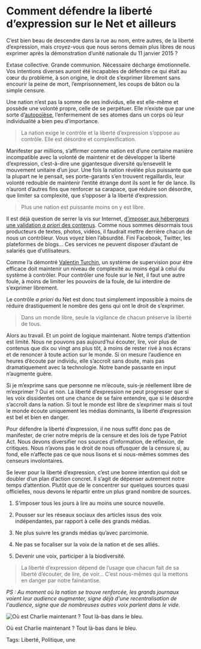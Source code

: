# Comment défendre la liberté d’expression sur le Net et ailleurs

C’est bien beau de descendre dans la rue au nom, entre autres, de la liberté d’expression, mais croyez-vous que nous serons demain plus libres de nous exprimer après la démonstration d’unité nationale du 11 janvier 2015 ?

Extase collective. Grande communion. Nécessaire décharge émotionnelle. Vos intentions diverses auront été incapables de défendre ce qui était au cœur du problème, à son origine, le droit de s’exprimer librement sans encourir la peine de mort, l’emprisonnement, les coups de bâton ou la simple censure.

Une nation n’est pas la somme de ses individus, elle est elle-même et possède une volonté propre, celle de se perpétuer. Elle n’existe que par une sorte d’[autopoïèse](http://fr.wikipedia.org/wiki/Autopo%C3%AF%C3%A8se), l’enfermement de ses atomes dans un corps où leur individualité a bien peu d’importance.

> La nation exige le contrôle et la liberté d’expression s’oppose au contrôle. Elle est désordre et complexification.

Manifester par millions, s’affirmer comme nation est d’une certaine manière incompatible avec la volonté de maintenir et de développer la liberté d’expression, c’est-à-dire une gigantesque diversité qu’ensevelit le mouvement unitaire d’un jour. Une fois la nation révélée plus puissante que la plupart ne le pensait, ses porte-garants s’en trouvent regaillardis, leur volonté redouble de maintenir l’entité étrange dont ils sont le fer de lance. Ils n’auront d’autres fins que renforcer sa carapace, que réduire son désordre, que limiter sa complexité, que s’opposer à la liberté d’expression.

> Plus une nation est puissante moins on y est libre.

Il est déjà question de serrer la vis sur Internet, [d’imposer aux hébergeurs une validation *a priori* des contenus](http://www.lasic.fr/?p=694). Comme nous sommes désormais tous producteurs de textes, photos, vidéos, il faudrait mettre derrière chacun de nous un contrôleur. Vous voyez bien l’absurdité. Fini Facebook, Twitter, les plateformes de blogs… Ces services ne peuvent disposer d’autant de salariés que d’utilisateurs.

Comme l’a démontré [Valentin Turchin](http://en.wikipedia.org/wiki/Valentin_Turchin), un système de supervision pour être efficace doit maintenir un niveau de complexité au moins égal à celui du système à contrôler. Pour contrôler une foule sur le Net, il faut une autre foule, à moins de limiter les pouvoirs de la foule, de lui interdire de s’exprimer librement.

Le contrôle *a priori* du Net est donc tout simplement impossible à moins de réduire drastiquement le nombre des gens qui ont le droit de s’exprimer.

> Dans un monde libre, seule la vigilance de chacun préserve la liberté de tous.

Alors au travail. Et un point de logique maintenant. Notre temps d’attention est limité. Nous ne pouvons pas aujourd’hui écouter, lire, voir plus de contenus que dix ou vingt ans plus tôt, à moins de rester rivé à nos écrans et de renoncer à toute action sur le monde. Si on mesure l’audience en heures d’écoute par individu, elle s’accroît sans doute, mais pas dramatiquement avec la technologie. Notre bande passante en input n’augmente guère.

Si je m’exprime sans que personne ne m’écoute, suis-je réellement libre de m’exprimer ? Oui et non. La liberté d’expression ne peut progresser que si les voix dissidentes ont une chance de se faire entendre, que si le désordre s’accroît dans la nation. Si tout le monde est libre de s’exprimer mais si tout le monde écoute uniquement les médias dominants, la liberté d’expression est bel et bien en danger.

Pour défendre la liberté d’expression, il ne nous suffit donc pas de manifester, de crier notre mépris de la censure et des lois de type Patriot Act. Nous devons diversifier nos sources d’information, de réflexion, de critiques. Nous n’avons pas le droit de nous offusquer de la censure si, au fond, elle n’affecte pas ce que nous lisons et si nous-mêmes sommes des censeurs involontaires.

Se lever pour la liberté d’expression, c’est une bonne intention qui doit se doubler d’un plan d’action concret. Il s’agit de dépenser autrement notre temps d’attention. Plutôt que de le concentrer sur quelques sources quasi officielles, nous devons le répartir entre un plus grand nombre de sources.

1. S’imposer tous les jours à lire au moins une source nouvelle.

2. Pousser sur les réseaux sociaux des articles issus des voix indépendantes, par rapport à celle des grands médias.

3. Ne plus suivre les grands médias qu’avec parcimonie.

4. Ne pas se focaliser sur la voix de la nation et de ses alliés.

5. Devenir une voix, participer à la biodiversité.

> La liberté d’expression dépend de l’usage que chacun fait de sa liberté d’écouter, de lire, de voir… C’est nous-mêmes qui la mettons en danger par notre fainéantise.

*PS : Au moment où la nation se trouve renforcée, les grands journaux voient leur audience augmenter, signe déjà d'une recentralisation de l'audience, signe que de nombreuses autres voix parlent dans le vide.*

![Où est Charlie maintenant ? Tout là-bas dans le bleu.](https://tcrouzet.com/images_tc/2015/01/soleil.jpg)

Où est Charlie maintenant ? Tout là-bas dans le bleu.



Tags: Liberté, Politique, une
